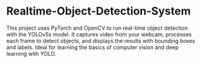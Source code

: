 # Realtime-Object-Detection-System
This project uses PyTorch and OpenCV to run real-time object detection with the YOLOv5s model. It captures video from your webcam, processes each frame to detect objects, and displays the results with bounding boxes and labels. Ideal for learning the basics of computer vision and deep learning with YOLO.
